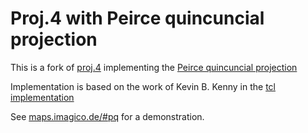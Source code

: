 
Proj.4 with Peirce quincuncial projection
=========================================

This is a fork of [proj.4](https://github.com/OSGeo/proj.4) implementing the 
[Peirce quincuncial projection](https://en.wikipedia.org/wiki/Peirce_quincuncial_projection)

Implementation is based on the work of Kevin B. Kenny in the 
[tcl implementation](https://github.com/tcltk/tcllib/blob/master/modules/mapproj/mapproj.tcl)

See [maps.imagico.de/#pq](http://maps.imagico.de/#pq) for a demonstration.

